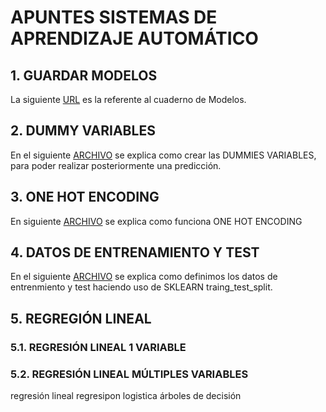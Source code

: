 # APUNTES SISTEMAS DE APRENDIZAJE AUTOMÁTICO

## 1. GUARDAR MODELOS

La siguiente [URL](https://github.com/marcosgil1996/SISTEMA-APRENDIZAJE-AUTOMATICO/blob/main/2.guardar_modelos/creacion_modelo_marcosgilcaravaca.ipynb
)
 es la referente al cuaderno de Modelos.




## 2. DUMMY VARIABLES

En el siguiente [ARCHIVO](https://github.com/marcosgil1996/SISTEMA-APRENDIZAJE-AUTOMATICO/blob/main/1.dummy_variables/hot-encoding-marcosgilcaravaca.ipynb) se explica como crear las DUMMIES VARIABLES, para poder realizar posteriormente una predicción.



## 3. ONE HOT ENCODING

En siguiente [ARCHIVO](https://github.com/marcosgil1996/SISTEMA-APRENDIZAJE-AUTOMATICO/blob/main/3.one_hot_encoding/one-hot-encode-1-marcosgilcaravaca.ipynb) se explica como funciona ONE HOT ENCODING

## 4. DATOS DE ENTRENAMIENTO Y TEST
En el siguiente [ARCHIVO](https://github.com/marcosgil1996/SISTEMA-APRENDIZAJE-AUTOMATICO/blob/main/4.%20DATOS%20DE%20ENTRENAMIENTO%20Y%20TEST%20/divisor_df_train_test_marcosgilcaravaca.ipynb) se explica como definimos los datos de entrenmiento y test haciendo uso de SKLEARN traing_test_split.

## 5. REGREGIÓN LINEAL
### 5.1. REGRESIÓN LINEAL 1 VARIABLE


### 5.2. REGRESIÓN LINEAL MÚLTIPLES VARIABLES


regresión lineal
regresipon logistica
árboles de decisión

